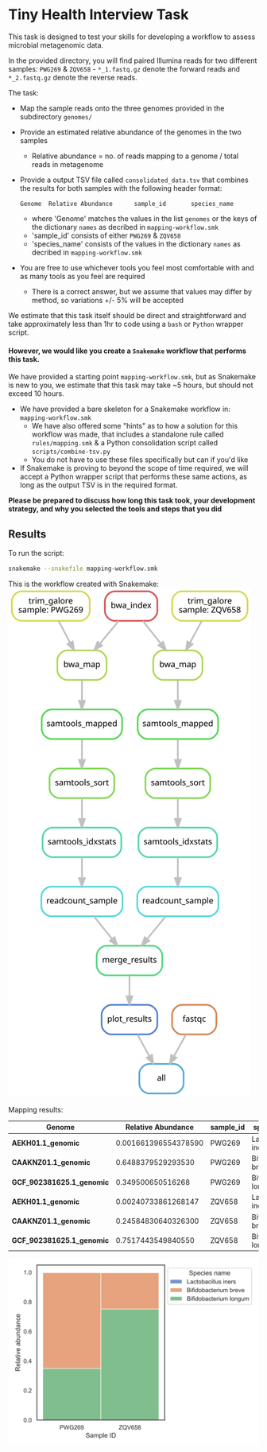 # Tiny Health Interview Task

This task is designed to test your skills for developing a workflow to assess microbial metagenomic data.

In the provided directory, you will find paired Illumina reads for two different samples: `PWG269` & `ZQV658` - `*_1.fastq.gz` denote the forward reads and `*_2.fastq.gz` denote the reverse reads.

The task:

* Map the sample reads onto the three genomes provided in the subdirectory `genomes/`

* Provide an estimated relative abundance of the genomes in the two samples

  * Relative abundance = no. of reads mapping to a genome / total reads in metagenome

* Provide a output TSV file called `consolidated_data.tsv` that combines the results for both samples with the following header format:

  ```
  Genome  Relative Abundance      sample_id       species_name
  ```

  * where 'Genome' matches the values in the list `genomes` or the keys of the dictionary `names` as decribed in `mapping-workflow.smk`
  * 'sample_id' consists of either `PWG269` & `ZQV658`
  * 'species_name' consists of the values in the dictionary `names` as decribed in `mapping-workflow.smk`

* You are free to use whichever tools you feel most comfortable with and as many tools as you feel are required

  * There is a correct answer, but we assume that values may differ by method, so variations +/- 5% will be accepted

We estimate that this task itself should be direct and straightforward and take approximately less than 1hr to code using a `bash` or `Python` wrapper script. 

#### **However, we would like you create a `Snakemake` workflow that performs this task.** 

We have provided a starting point `mapping-workflow.smk`, but as Snakemake is new to you, we estimate that this task may take ~5 hours, but should not exceed 10 hours.

* We have provided a bare skeleton for a Snakemake workflow in: `mapping-workflow.smk`
  * We have also offered some "hints" as to how a solution for this workflow was made, that includes a standalone rule called `rules/mapping.smk` & a Python consolidation script called `scripts/combine-tsv.py`
  * You do not have to use these files specifically but can if you'd like
* If Snakemake is proving to beyond the scope of time required, we will accept a Python wrapper script that performs these same actions, as long as the output TSV is in the required format.

**Please be prepared to discuss how long this task took, your development strategy, and why you selected the tools and steps that you did**


## Results

To run the script:
```bash
snakemake --snakefile mapping-workflow.smk
```

This is the workflow created with Snakemake:
![workflow_diagram](workflow_diagram.svg)

Mapping results:

| **Genome**                  | **Relative Abundance** | **sample_id** | **species_name**       |
| --------------------------- | ---------------------- | ------------- | ---------------------- |
| **AEKH01.1_genomic**        | 0.001661396554378590   | PWG269        | Lactobacillus iners    |
| **CAAKNZ01.1_genomic**      | 0.6488379529293530     | PWG269        | Bifidobacterium breve  |
| **GCF_902381625.1_genomic** | 0.349500650516268      | PWG269        | Bifidobacterium longum |
| **AEKH01.1_genomic**        | 0.00240733861268147    | ZQV658        | Lactobacillus iners    |
| **CAAKNZ01.1_genomic**      | 0.24584830640326300    | ZQV658        | Bifidobacterium breve  |
| **GCF_902381625.1_genomic** | 0.7517443549840550     | ZQV658        | Bifidobacterium longum |

![plot_final_result](results/plot_final_result.svg)



